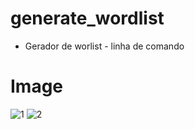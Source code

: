 # generate_wordlist
- Gerador de worlist - linha de comando 

# Image
![1](https://user-images.githubusercontent.com/80997263/189352674-be9c2d42-afaa-4b21-81f8-3cfd040e6cc3.png)
![2](https://user-images.githubusercontent.com/80997263/189352685-edb5ec41-767d-444a-b387-024914e40950.png)
